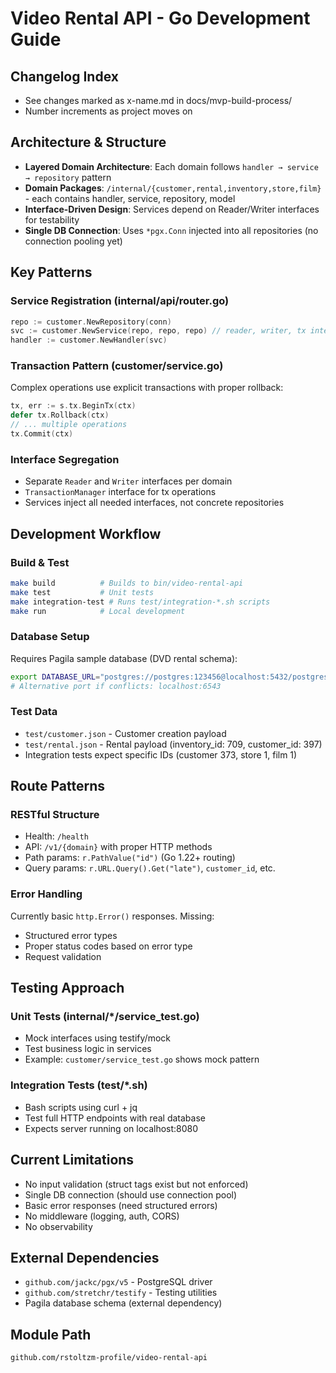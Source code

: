 

# Video Rental API - Go Development Guide

## Changelog Index

- See changes marked as x-name.md in docs/mvp-build-process/
- Number increments as project moves on

## Architecture & Structure
- **Layered Domain Architecture**: Each domain follows `handler → service → repository` pattern
- **Domain Packages**: `/internal/{customer,rental,inventory,store,film}` - each contains handler, service, repository, model
- **Interface-Driven Design**: Services depend on Reader/Writer interfaces for testability
- **Single DB Connection**: Uses `*pgx.Conn` injected into all repositories (no connection pooling yet)

## Key Patterns

### Service Registration (internal/api/router.go)
```go
repo := customer.NewRepository(conn)
svc := customer.NewService(repo, repo, repo) // reader, writer, tx interfaces
handler := customer.NewHandler(svc)
```

### Transaction Pattern (customer/service.go)
Complex operations use explicit transactions with proper rollback:
```go
tx, err := s.tx.BeginTx(ctx)
defer tx.Rollback(ctx)
// ... multiple operations
tx.Commit(ctx)
```

### Interface Segregation
- Separate `Reader` and `Writer` interfaces per domain  
- `TransactionManager` interface for tx operations
- Services inject all needed interfaces, not concrete repositories

## Development Workflow

### Build & Test
```bash
make build          # Builds to bin/video-rental-api
make test           # Unit tests
make integration-test # Runs test/integration-*.sh scripts
make run            # Local development
```

### Database Setup
Requires Pagila sample database (DVD rental schema):
```bash
export DATABASE_URL="postgres://postgres:123456@localhost:5432/postgres"
# Alternative port if conflicts: localhost:6543
```

### Test Data
- `test/customer.json` - Customer creation payload
- `test/rental.json` - Rental payload (inventory_id: 709, customer_id: 397)
- Integration tests expect specific IDs (customer 373, store 1, film 1)

## Route Patterns

### RESTful Structure
- Health: `/health`  
- API: `/v1/{domain}` with proper HTTP methods
- Path params: `r.PathValue("id")` (Go 1.22+ routing)
- Query params: `r.URL.Query().Get("late")`, `customer_id`, etc.

### Error Handling
Currently basic `http.Error()` responses. Missing:
- Structured error types
- Proper status codes based on error type
- Request validation

## Testing Approach

### Unit Tests (internal/*/service_test.go)
- Mock interfaces using testify/mock
- Test business logic in services
- Example: `customer/service_test.go` shows mock pattern

### Integration Tests (test/*.sh)
- Bash scripts using curl + jq
- Test full HTTP endpoints with real database
- Expects server running on localhost:8080

## Current Limitations
- No input validation (struct tags exist but not enforced)
- Single DB connection (should use connection pool)
- Basic error responses (need structured errors)
- No middleware (logging, auth, CORS)
- No observability

## External Dependencies
- `github.com/jackc/pgx/v5` - PostgreSQL driver
- `github.com/stretchr/testify` - Testing utilities
- Pagila database schema (external dependency)

## Module Path
`github.com/rstoltzm-profile/video-rental-api`
